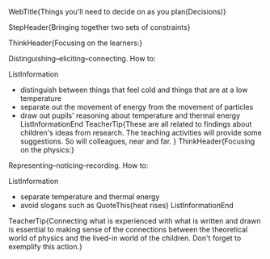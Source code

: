WebTitle{Things you&apos;ll need to decide on as you plan(Decisions)}

StepHeader{Bringing together two sets of constraints}

ThinkHeader{Focusing on the learners:}

Distinguishing&ndash;eliciting&ndash;connecting. How to:

ListInformation
- distinguish between things that feel cold and things that are at a low temperature
- separate out the movement of energy from the movement of particles
- draw out pupils' reasoning about temperature and thermal energy
ListInformationEnd
TeacherTip{These are all related to findings about children's ideas from research. The teaching activities will provide some suggestions. So will colleagues, near and far. }
ThinkHeader{Focusing on the physics:}

Representing&ndash;noticing&ndash;recording. How to:

ListInformation
- separate temperature and thermal energy
- avoid slogans such as QuoteThis{heat rises}
ListInformationEnd

TeacherTip{Connecting what is experienced with what is written and drawn is essential to making sense of the connections between the theoretical world of physics and the lived-in world of the children. Don't forget to exemplify this action.}

